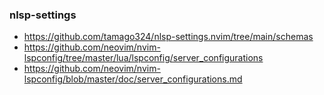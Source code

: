 
### nlsp-settings
* https://github.com/tamago324/nlsp-settings.nvim/tree/main/schemas
* https://github.com/neovim/nvim-lspconfig/tree/master/lua/lspconfig/server_configurations
* https://github.com/neovim/nvim-lspconfig/blob/master/doc/server_configurations.md
